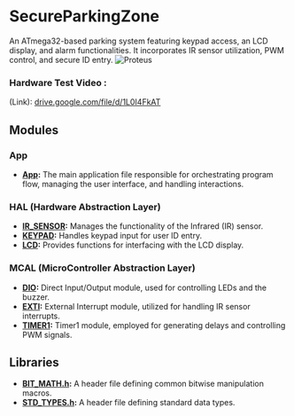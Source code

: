 # SecureParkingZone
An ATmega32-based parking system featuring keypad access, an LCD display, and alarm functionalities. It incorporates IR sensor utilization, PWM control, and secure ID entry.
  ![Proteus](/App/p.png)

### Hardware Test Video :
  (Link): [drive.google.com/file/d/1L0I4FkAT](https://drive.google.com/file/d/1L0I4FkAT0mFpcvqkXXb6IjquDgcDakBg/view?usp=sharing)


## Modules

### App
- **[App](App/app.c):** The main application file responsible for orchestrating program flow, managing the user interface, and handling interactions.

### HAL (Hardware Abstraction Layer)
- **[IR_SENSOR](HAL/IR_SENSOR/):** Manages the functionality of the Infrared (IR) sensor.
- **[KEYPAD](HAL/KEYPAD/):** Handles keypad input for user ID entry.
- **[LCD](HAL/LCD/):** Provides functions for interfacing with the LCD display.

### MCAL (MicroController Abstraction Layer)
- **[DIO](MCAL/DIO/):** Direct Input/Output module, used for controlling LEDs and the buzzer.
- **[EXTI](MCAL/EXTI/):** External Interrupt module, utilized for handling IR sensor interrupts.
- **[TIMER1](MCAL/TIMER1/):** Timer1 module, employed for generating delays and controlling PWM signals.

## Libraries
- **[BIT_MATH.h](Libraries/BIT_MATH.h):** A header file defining common bitwise manipulation macros.
- **[STD_TYPES.h](Libraries/STD_TYPES.h):** A header file defining standard data types.
